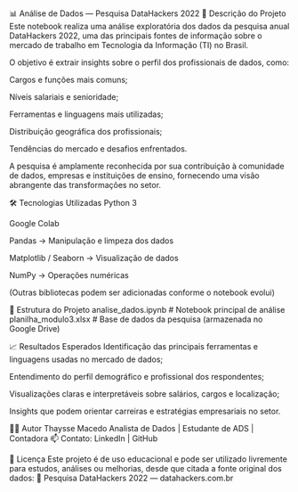 📊 Análise de Dados — Pesquisa DataHackers 2022
🧩 Descrição do Projeto
Este notebook realiza uma análise exploratória dos dados da pesquisa anual DataHackers 2022, uma das principais fontes de informação sobre o mercado de trabalho em Tecnologia da Informação (TI) no Brasil.

O objetivo é extrair insights sobre o perfil dos profissionais de dados, como:

Cargos e funções mais comuns;

Níveis salariais e senioridade;

Ferramentas e linguagens mais utilizadas;

Distribuição geográfica dos profissionais;

Tendências do mercado e desafios enfrentados.

A pesquisa é amplamente reconhecida por sua contribuição à comunidade de dados, empresas e instituições de ensino, fornecendo uma visão abrangente das transformações no setor.

🛠️ Tecnologias Utilizadas
Python 3

Google Colab

Pandas → Manipulação e limpeza dos dados

Matplotlib / Seaborn → Visualização de dados

NumPy → Operações numéricas

(Outras bibliotecas podem ser adicionadas conforme o notebook evolui)

📁 Estrutura do Projeto
analise_dados.ipynb        # Notebook principal de análise
planilha_modulo3.xlsx      # Base de dados da pesquisa (armazenada no Google Drive)

📈 Resultados Esperados
Identificação das principais ferramentas e linguagens usadas no mercado de dados;

Entendimento do perfil demográfico e profissional dos respondentes;

Visualizações claras e interpretáveis sobre salários, cargos e localização;

Insights que podem orientar carreiras e estratégias empresariais no setor.

🧑‍💻 Autor
Thaysse Macedo
Analista de Dados | Estudante de ADS | Contadora
📫 Contato: LinkedIn
 | GitHub

📝 Licença
Este projeto é de uso educacional e pode ser utilizado livremente para estudos, análises ou melhorias, desde que citada a fonte original dos dados:
📄 Pesquisa DataHackers 2022 — datahackers.com.br

